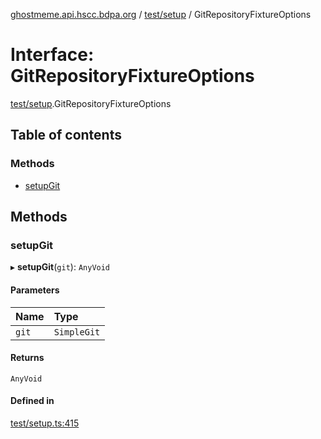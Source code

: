 [ghostmeme.api.hscc.bdpa.org][1] / [test/setup][2] / GitRepositoryFixtureOptions

# Interface: GitRepositoryFixtureOptions

[test/setup][2].GitRepositoryFixtureOptions

## Table of contents

### Methods

- [setupGit][3]

## Methods

### setupGit

▸ **setupGit**(`git`): `AnyVoid`

#### Parameters

| Name  | Type        |
| :---- | :---------- |
| `git` | `SimpleGit` |

#### Returns

`AnyVoid`

#### Defined in

[test/setup.ts:415][4]

[1]: ../README.md
[2]: ../modules/test_setup.md
[3]: test_setup.GitRepositoryFixtureOptions.md#setupgit
[4]:
  https://github.com/nhscc/ghostmeme.api.hscc.bdpa.org/blob/314b1d1/test/setup.ts#L415
